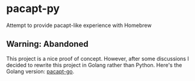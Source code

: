 # pacapt-py

Attempt to provide pacapt-like experience with Homebrew

## Warning: Abandoned

This project is a nice proof of concept. However, after some discussions I decided to rewrite this project in Golang rather than Python. Here's the Golang version: [pacapt-go](https://github.com/rami3l/pacapt-go).
